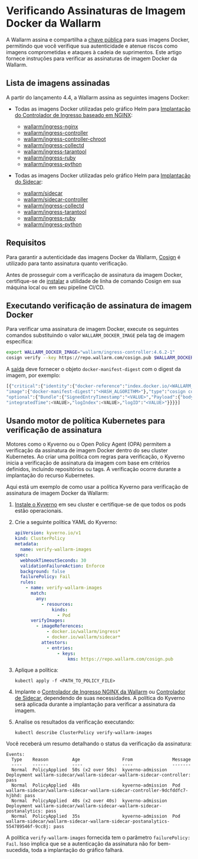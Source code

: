 # Verificando Assinaturas de Imagem Docker da Wallarm

A Wallarm assina e compartilha a [chave pública](https://repo.wallarm.com/cosign.pub) para suas imagens Docker, permitindo que você verifique sua autenticidade e atenue riscos como imagens comprometidas e ataques à cadeia de suprimentos. Este artigo fornece instruções para verificar as assinaturas de imagem Docker da Wallarm.

## Lista de imagens assinadas

A partir do lançamento 4.4, a Wallarm assina as seguintes imagens Docker:

* Todas as imagens Docker utilizadas pelo gráfico Helm para [Implantação do Controlador de Ingresso baseado em NGINX](../admin-en/installation-kubernetes-en.md):

    * [wallarm/ingress-nginx](https://hub.docker.com/r/wallarm/ingress-nginx)
    * [wallarm/ingress-controller](https://hub.docker.com/r/wallarm/ingress-controller)
    * [wallarm/ingress-controller-chroot](https://hub.docker.com/r/wallarm/ingress-controller-chroot)
    * [wallarm/ingress-collectd](https://hub.docker.com/r/wallarm/ingress-collectd)
    * [wallarm/ingress-tarantool](https://hub.docker.com/r/wallarm/ingress-tarantool)
    * [wallarm/ingress-ruby](https://hub.docker.com/r/wallarm/ingress-ruby)
    * [wallarm/ingress-python](https://hub.docker.com/r/wallarm/ingress-python)
* Todas as imagens Docker utilizadas pelo gráfico Helm para [Implantação do Sidecar](../installation/kubernetes/sidecar-proxy/deployment.md):

    * [wallarm/sidecar](https://hub.docker.com/r/wallarm/sidecar)
    * [wallarm/sidecar-controller](https://hub.docker.com/r/wallarm/sidecar-controller)
    * [wallarm/ingress-collectd](https://hub.docker.com/r/wallarm/ingress-collectd)
    * [wallarm/ingress-tarantool](https://hub.docker.com/r/wallarm/ingress-tarantool)
    * [wallarm/ingress-ruby](https://hub.docker.com/r/wallarm/ingress-ruby)
    * [wallarm/ingress-python](https://hub.docker.com/r/wallarm/ingress-python)

## Requisitos

Para garantir a autenticidade das imagens Docker da Wallarm, [Cosign](https://docs.sigstore.dev/cosign/overview/) é utilizado para tanto assinatura quanto verificação. 

Antes de prosseguir com a verificação de assinatura da imagem Docker, certifique-se de [instalar](https://docs.sigstore.dev/cosign/installation/) a utilidade de linha de comando Cosign em sua máquina local ou em seu pipeline CI/CD.

## Executando verificação de assinatura de imagem Docker

Para verificar uma assinatura de imagem Docker, execute os seguintes comandos substituindo o valor `WALLARM_DOCKER_IMAGE` pela tag de imagem específica:

```bash
export WALLARM_DOCKER_IMAGE="wallarm/ingress-controller:4.6.2-1"
cosign verify --key https://repo.wallarm.com/cosign.pub $WALLARM_DOCKER_IMAGE
```

A [saída](https://docs.sigstore.dev/cosign/verify/) deve fornecer o objeto `docker-manifest-digest` com o digest da imagem, por exemplo:

```bash
[{"critical":{"identity":{"docker-reference":"index.docker.io/<WALLARM_DOCKER_IMAGE>"},
"image":{"docker-manifest-digest":"<HASH_ALGORITHM>"},"type":"cosign container image signature"},
"optional":{"Bundle":{"SignedEntryTimestamp":"<VALUE>","Payload":{"body":"<VALUE>",
"integratedTime":<VALUE>,"logIndex":<VALUE>,"logID":"<VALUE>"}}}}]
```

## Usando motor de política Kubernetes para verificação de assinatura

Motores como o Kyverno ou o Open Policy Agent (OPA) permitem a verificação da assinatura de imagem Docker dentro do seu cluster Kubernetes. Ao criar uma política com regras para verificação, o Kyverno inicia a verificação de assinatura da imagem com base em critérios definidos, incluindo repositórios ou tags. A verificação ocorre durante a implantação do recurso Kubernetes.

Aqui está um exemplo de como usar a política Kyverno para verificação de assinatura de imagem Docker da Wallarm:

1. [Instale o Kyverno](https://kyverno.io/docs/installation/methods/) em seu cluster e certifique-se de que todos os pods estão operacionais.
1. Crie a seguinte política YAML do Kyverno:

    ```yaml
    apiVersion: kyverno.io/v1
    kind: ClusterPolicy
    metadata:
      name: verify-wallarm-images
    spec:
      webhookTimeoutSeconds: 30
      validationFailureAction: Enforce
      background: false
      failurePolicy: Fail
      rules:
        - name: verify-wallarm-images
          match:
            any:
              - resources:
                  kinds:
                    - Pod
          verifyImages:
            - imageReferences:
                - docker.io/wallarm/ingress*
                - docker.io/wallarm/sidecar*
              attestors:
                - entries:
                    - keys:
                        kms: https://repo.wallarm.com/cosign.pub
    ```
1. Aplique a política:

    ```
    kubectl apply -f <PATH_TO_POLICY_FILE>
    ```
1. Implante o [Controlador de Ingresso NGINX da Wallarm](../admin-en/installation-kubernetes-en.md) ou [Controlador de Sidecar](../installation/kubernetes/sidecar-proxy/deployment.md), dependendo de suas necessidades. A política do Kyverno será aplicada durante a implantação para verificar a assinatura da imagem.
1. Analise os resultados da verificação executando:

    ```
    kubectl describe ClusterPolicy verify-wallarm-images
    ```

Você receberá um resumo detalhando o status da verificação da assinatura:

```
Events:
  Type    Reason         Age                From               Message
  ----    ------         ----               ----               -------
  Normal  PolicyApplied  50s (x2 over 50s)  kyverno-admission  Deployment wallarm-sidecar/wallarm-sidecar-wallarm-sidecar-controller: pass
  Normal  PolicyApplied  48s                kyverno-admission  Pod wallarm-sidecar/wallarm-sidecar-wallarm-sidecar-controller-9dcfddfc7-hjbhd: pass
  Normal  PolicyApplied  40s (x2 over 40s)  kyverno-admission  Deployment wallarm-sidecar/wallarm-sidecar-wallarm-sidecar-postanalytics: pass
  Normal  PolicyApplied  35s                kyverno-admission  Pod wallarm-sidecar/wallarm-sidecar-wallarm-sidecar-postanalytics-554789546f-9cc8j: pass
```

A política `verify-wallarm-images` fornecida tem o parâmetro `failurePolicy: Fail`. Isso implica que se a autenticação da assinatura não for bem-sucedida, toda a implantação do gráfico falhará.
